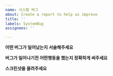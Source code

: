 ```yaml
---
name: 시스템 버그
about: Create a report to help us improve
title: ''
labels: SystemBug
assignees: ''

---
```


**어떤 버그가 일어났는지 서술해주세요**


**버그가 일어나기전 어떤행동을 했는지 정확하게 써주세요**


**스크린샷을 올려주세요**
